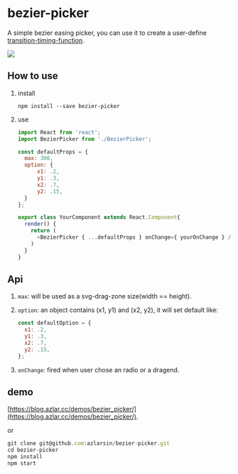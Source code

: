 # bezier-picker
A simple bezier easing picker, you can use it to create a user-define [transition-timing-function](https://developer.mozilla.org/en-US/docs/Web/CSS/transition-timing-function).

![](https://blog.azlar.cc/images/bezier-picker.png)

## How to use
1. install 
    ```shell
    npm install --save bezier-picker
    ```
    
2. use

    ```javascript
    import React from 'react';
    import BezierPicker from './BezierPicker';
    
    const defaultProps = {
      max: 300,
      option: {
          x1: .2,
          y1: .3,
          x2: .7,
          y2: .15,
      }
    };
    
    export class YourComponent extends React.Component{
      render() {
        return (
          <BezierPicker { ...defaultProps } onChange={ yourOnChange } />
        )
      }
    }  
    ```

## Api
1. `max`: will be used as a svg-drag-zone size(width == height).

2. `option`: an object contains (x1, y1) and (x2, y2), it will set default like: 
    ```javascript
    const defaultOption = {
      x1: .2,
      y1: .3,
      x2: .7,
      y2: .15,
    };
    ```
3. `onChange`: fired when user chose an radio or a dragend.

## demo
[https://blog.azlar.cc/demos/bezier_picker/](https://blog.azlar.cc/demos/bezier_picker/).

or

```javascript
git clone git@github.com:azlarsin/bezier-picker.git
cd bezier-picker
npm install
npm start
```
